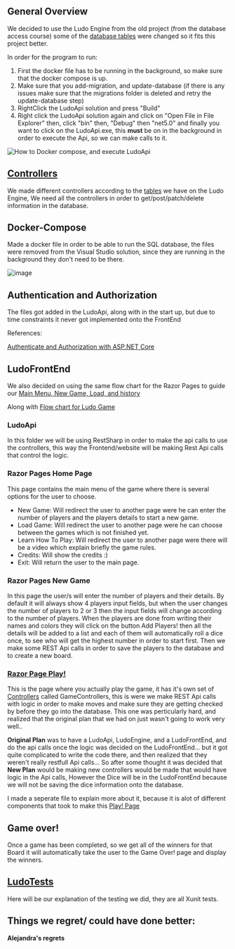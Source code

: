 ## General Overview
We decided to use the Ludo Engine from the old project (from the database access course) some of the [database tables](https://github.com/PGBSNH20/ludo-v2-group-2/blob/main/Documentation/ERDiagramLudo.png) were changed so it fits this project better.

In order for the program to run:
1. First the docker file has to be running in the background, so make sure that the docker compose is up.
2. Make sure that you add-migration, and update-database (if there is any issues make sure that the migrations folder is deleted and retry the update-database step)
3. RightClick the LudoApi solution and press "Build"
4. Right click the LudoApi solution again and click on "Open File in File Explorer" then, click "bin" then, "Debug" then "net5.0" and finally you want to click on the LudoApi.exe, this **must** be on in the background in order to execute the Api, so we can make calls to it.

![How to Docker compose, and execute LudoApi](https://github.com/PGBSNH20/ludo-v2-group-2/blob/main/Documentation/LudoGifs/DockerComposeAndLudoApiExecuteHowTo.gif)

## [Controllers](https://github.com/PGBSNH20/ludo-v2-group-2/blob/main/Documentation/Crontrollers.md)
We made different controllers according to the [tables](https://github.com/PGBSNH20/ludo-v2-group-2/blob/main/Documentation/ERDiagramLudo.png) we have on the Ludo Engine, We need all the controllers in order to get/post/patch/delete information in the database.

## Docker-Compose
Made a docker file in order to be able to run the SQL database, the files were removed from the Visual Studio solution, since they are running in the background they don't need to be there. 

![image](https://user-images.githubusercontent.com/70092696/118378991-ad003480-b5d7-11eb-9a80-d76c1006e12d.png)

## Authentication and Authorization
The files got added in the LudoApi, along with in the start up, but due to time constraints it never got implemented onto the FrontEnd

References:

[Authenticate and Authorization with ASP.NET Core](https://www.c-sharpcorner.com/article/authentication-and-authorization-in-asp-net-core-web-api-with-json-web-tokens/)

## LudoFrontEnd
We also decided on using the same flow chart for the Razor Pages to guide our [Main Menu, New Game, Load, and history](https://github.com/PGBSNH20/ludo-v2-group-2/blob/main/Documentation/Ludo%20-%20Menu.jpg)

Along with [Flow chart for Ludo Game](https://github.com/PGBSNH20/ludo-v2-group-2/blob/main/Documentation/Ludo%20-%20Basic%20Game%20Flow.jpg) 

### LudoApi
In this folder we will be using RestSharp in order to make the api calls to use the controllers, this way the Frontend/website will be making Rest Api calls that control the logic.

### Razor Pages Home Page
This page contains the main menu of the game where there is several options for the  user to choose.

* New Game: Will redirect the user to another page were he can enter the number of players and the players details to start a new game.
* Load Game: Will redirect the user to another page were he can choose between the games which is not finished yet.
* Learn How To Play: Will redirect the user to another page were  there will be a video which explain briefly the game rules.
* Credits: Will show the credits :)
* Exit: Will return the user to the main page.

### Razor Pages New Game
In this page the user/s will enter the number of players and their details. By default it will always show 4 players input fields, but when the user changes the number of players to 2 or 3 then the input fields will change according to the number of players.
When the players are done from writing their names and colors
they will click on the button Add Players! then all the details will be added to a list and each of them will automatically roll a dice once, to see who will get the highest number in order to start first.
Then  we make some REST Api calls in order to save the players to the database and to create a new board.


### [Razor Page Play!](https://github.com/PGBSNH20/ludo-v2-group-2/blob/main/Documentation/Razor%20Pages%20Play!.md) 
This is the page where you actually play the game, it has it's own set of [Controllers](https://github.com/PGBSNH20/ludo-v2-group-2/blob/main/Documentation/Crontrollers.md) called GameControllers, this is were we make REST Api calls with logic in order to make moves and make sure they are getting checked by before they go into the database. This one was perticularly hard, and realized that the original plan that we had on just wasn't going to work very well..

**Original Plan** was to have a LudoApi, LudoEngine, and a LudoFrontEnd, and do the api calls once the logic was decided on the LudoFrontEnd... but it got quite complicated to write the code there, and then realized that they weren't really restfull Api calls... 
So after some thought it was decided that **New Plan** would be making new controllers would be made that would have logic in the Api calls, However the Dice will be in the LudoFrontEnd because we will not be saving the dice information onto the database.

I made a seperate file to explain more about it, because it is alot of different components that took to make this [Play! Page](https://github.com/PGBSNH20/ludo-v2-group-2/blob/main/Documentation/Razor%20Pages%20Play!.md)

## Game over!
Once a game has been completed, so we get all of the winners for that Board it will automatically take the user to the Game Over! page and display the winners.

## [LudoTests](https://github.com/PGBSNH20/ludo-v2-group-2/blob/main/Documentation/LudoTests.md)
Here will be our explanation of the testing we did, they are all Xunit tests.

## Things we regret/ could have done better:

**Alejandra's regrets**
